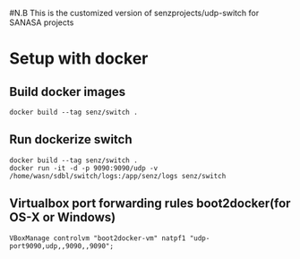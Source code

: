 #N.B  This is the customized version of senzprojects/udp-switch for SANASA projects

# Setup with docker

## Build docker images
```
docker build --tag senz/switch .
```

## Run dockerize switch 
```
docker build --tag senz/switch .
docker run -it -d -p 9090:9090/udp -v /home/wasn/sdbl/switch/logs:/app/senz/logs senz/switch
```

## Virtualbox port forwarding rules boot2docker(for OS-X or Windows)
```
VBoxManage controlvm "boot2docker-vm" natpf1 "udp-port9090,udp,,9090,,9090";
```
